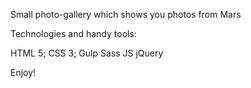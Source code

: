 Small photo-gallery which shows you photos from Mars

Technologies and handy tools:

HTML 5;
CSS 3;
Gulp
Sass
JS
jQuery


Enjoy!
